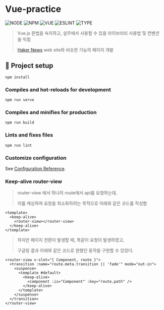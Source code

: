 # Vue-practice

![NODE][node-url]
![NPM][npm-url]
![VUE][vue-url]
![ESLINT][eslint-url]
![TYPE][typescript-url]

> Vue.js 문법을 숙지하고, 실무에서 사용할 수 있을 라이브러리 사용법 및 컨벤션을 익힘
> 
> [Haker News](https://news.ycombinator.com/) web site와 비슷한 기능의 페이지 개발

## 📎 Project setup
```
npm install
```

### Compiles and hot-reloads for development
```
npm run serve
```

### Compiles and minifies for production
```
npm run build
```

### Lints and fixes files
```
npm run lint
```

### Customize configuration
See [Configuration Reference](https://cli.vuejs.org/config/).

### Keep-alive router-view
> router-view 에서 하나의 route에서 api를 요청하는데, 
> 
> 이를 캐싱하여 요청을 최소화하려는 목적으로 아래와 같은 코드를 작성함

```vue
<template>
  <keep-alive>
    <router-view></router-view>
  </keep-alive>
</template>
``` 

> 하지만 페이지 전환이 발생할 때, 똑같이 요청이 발생하였고,
> 
> 구글링 결과 아래와 같은 코드로 원했던 동작을 구현할 수 있었다.

```vue
<router-view v-slot="{ Component, route }">
  <transition :name="route.meta.transition || 'fade'" mode="out-in">
    <suspense>
      <template #default>
        <keep-alive>
          <component :is="Component" :key="route.path" />
        </keep-alive>
      </template>
    </suspense>
  </transition>
</router-view>
```


[node-url]: https://shields.io/badge/node-v16.13.1-blue?style=for-the-badge
[npm-url]: https://shields.io/badge/npm-8.1.2-BLUE?style=for-the-badge
[vue-url]: https://shields.io/badge/vue.js-v3-blue?style=for-the-badge
[eslint-url]: https://shields.io/badge/eslint-v7.32.0-orange?style=for-the-badge
[typescript-url]: https://shields.io/badge/typescript-4.5.5-orange?style=for-the-badge